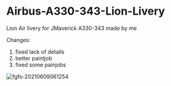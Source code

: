 # Airbus-A330-343-Lion-Livery
Lion Air livery for JMaverick A330-343 made by me

Changes:
1. fixed lack of details
2. better paintjob
3. fixed some painjobs

![fgfs-20210609061254](https://user-images.githubusercontent.com/85540333/121304282-5a8c0c80-c926-11eb-94e0-37c7123877b8.png)

